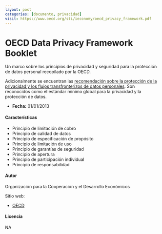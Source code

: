 ```yaml
---
layout: post
categories: [documento, privacidad]
visit: https://www.oecd.org/sti/ieconomy/oecd_privacy_framework.pdf
---
```


# OECD Data Privacy Framework Booklet

Un marco sobre los principios de privacidad y seguridad para la protección de datos personal recopilado por la OECD.

Adicionalmente se encuentran las [recomendación sobre la protección de la privacidad y los flujos transfronterizos de datos personales](https://legalinstruments.oecd.org/en/instruments/OECD-LEGAL-0188). Son reconocidos como el estándar mínimo global para la privacidad y la protección de datos.

- **Fecha:** 01/01/2013

#### Características

* Principio de limitación de cobro
* Principio de calidad de datos
* Principio de especificación de propósito
* Principio de limitación de uso
* Principio de garantías de seguridad
* Principio de apertura
* Principio de participación individual
* Principio de responsabilidad

#### Autor

Organización para la Cooperación y el Desarrollo Económicos

Sitio web:

- [OECD](https://www.oecd.org/)

#### Licencia

NA